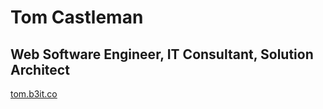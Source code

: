 # Tom Castleman

## Web Software Engineer, IT Consultant, Solution Architect

[tom.b3it.co](http://tom.b3it.co)

